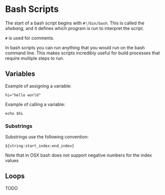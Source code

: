 # Bash Scripts

The start of a bash script begins with `#!/bin/bash`. This is called the *shebang*, and it defines which program is run to interpret the script.

`#` is used for comments.

In bash scripts you can run anything that you would run on the bash command line. This makes scripts incredibly useful for build processes that require multiple steps to run.

## Variables

Example of assigning a variable:

`hi="hello world"`

Example of calling a variable:

`echo $hi`

### Substrings

Substrings use the following convention:

`${string:start_index:end_index}`

Note that in OSX bash does not support negative numbers for the index values

## Loops

TODO
